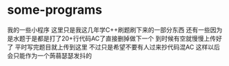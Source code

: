# some-programs
我的一些小程序
这里只是我这几年学C++刷题刷下来的一部分东西
还有一些因为是水题于是都是打了20+行代码AC了直接删掉做下一个
到时候有空就慢慢上传好了
平时写完题目就上传到这里
不过只是希望不要有人过来抄代码混AC
这样以后会只能作为一个蒟蒻瑟瑟发抖的
